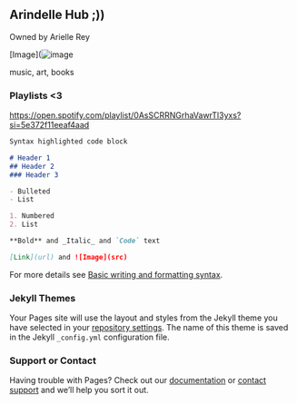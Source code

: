 ## Arindelle Hub ;))
Owned by Arielle Rey

[Image](![image](https://user-images.githubusercontent.com/102721958/161282374-0969425a-0432-4cb6-9401-87fa7fbc43b1.png)


music, art, books

### Playlists <3

https://open.spotify.com/playlist/0AsSCRRNGrhaVawrTl3yxs?si=5e372f11eeaf4aad

```markdown
Syntax highlighted code block

# Header 1
## Header 2
### Header 3

- Bulleted
- List

1. Numbered
2. List

**Bold** and _Italic_ and `Code` text

[Link](url) and ![Image](src)
```

For more details see [Basic writing and formatting syntax](https://docs.github.com/en/github/writing-on-github/getting-started-with-writing-and-formatting-on-github/basic-writing-and-formatting-syntax).

### Jekyll Themes

Your Pages site will use the layout and styles from the Jekyll theme you have selected in your [repository settings](https://github.com/arindelle13/arindelle13.github.io/settings/pages). The name of this theme is saved in the Jekyll `_config.yml` configuration file.

### Support or Contact

Having trouble with Pages? Check out our [documentation](https://docs.github.com/categories/github-pages-basics/) or [contact support](https://support.github.com/contact) and we’ll help you sort it out.
